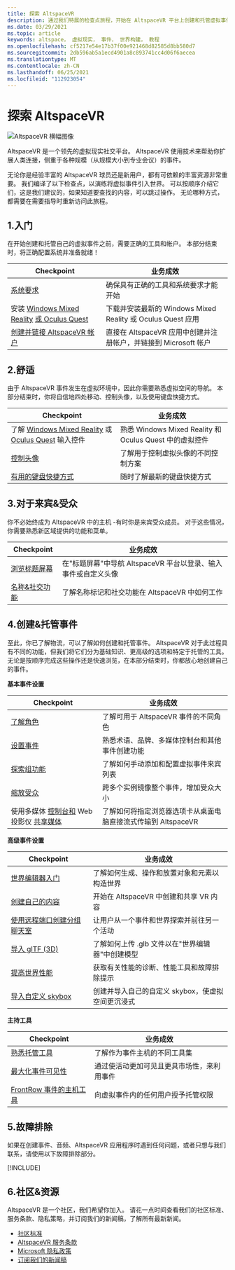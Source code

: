 ```yaml
---
title: 探索 AltspaceVR
description: 通过我们特展的检查点旅程，开始在 AltspaceVR 平台上创建和托管虚拟事件。
ms.date: 03/29/2021
ms.topic: article
keywords: altspace， 虚拟现实， 事件， 世界构建， 教程
ms.openlocfilehash: cf5217e54e17b37f00e921468d82585d8bb580d7
ms.sourcegitcommit: 2db596ab5a1ecd4901a8c893741cc4d06f6aecea
ms.translationtype: MT
ms.contentlocale: zh-CN
ms.lasthandoff: 06/25/2021
ms.locfileid: "112923054"
---
```

# <a name="exploring-altspacevr"></a>探索 AltspaceVR

![AltspaceVR 横幅图像](images/altspace-vr-banner.png)

AltspaceVR 是一个领先的虚拟现实社交平台。 AltspaceVR 使用技术来帮助你扩展人类连接，侧重于各种规模（从规模大小到专业会议）的事件。

无论你是经验丰富的 AltspaceVR 球员还是新用户，都有可依赖的丰富资源非常重要。 我们编译了以下检查点，以演练将虚拟事件引入世界。 可以按顺序介绍它们，这是我们建议的，如果知道要查找的内容，可以跳过操作。 无论哪种方式，都需要在需要指导时重新访问此旅程。

## <a name="1-getting-started"></a>1.入门

在开始创建和托管自己的虚拟事件之前，需要正确的工具和帐户。 本部分结束时，将正确配置系统并准备就绪！

|  Checkpoint  |  业务成效  |
| --- | --- |
| [系统要求](getting-started/system-requirements.md) | 确保具有正确的工具和系统要求才能开始 |
| 安装 [Windows Mixed Reality](getting-started/wmr-installation.md) [或 Oculus Quest](getting-started/oculus-installation.md)| 下载并安装最新的 Windows Mixed Reality 或 Oculus Quest 应用 |
| [创建并链接 AltspaceVR 帐户](getting-started/creating-and-linking-accounts.md) | 直接在 AltspaceVR 应用中创建并注册帐户，并链接到 Microsoft 帐户|

## <a name="2-getting-comfortable"></a>2.舒适

由于 AltspaceVR 事件发生在虚拟环境中，因此你需要熟悉虚拟空间的导航。 本部分结束时，你将自信地四处移动、控制头像，以及使用键盘快捷方式。

|  Checkpoint  |  业务成效  |
| --- | --- |
| 了解 [Windows Mixed Reality](getting-started/wmr-controls.md) 或 [Oculus Quest](getting-started/oculus-controls.md) 输入控件 | 熟悉 Windows Mixed Reality 和 Oculus Quest 中的虚拟控件 |
| [控制头像](getting-started/avatar-controls.md) | 了解用于控制虚拟头像的不同控制方案 |
| [有用的键盘快捷方式](getting-started/keyboard-shortcuts.md) | 随时了解最新的键盘快捷方式 |

## <a name="3-for-guests--audiences"></a>3.对于来宾&受众

你不必始终成为 AltspaceVR 中的主机 -有时你是来宾受众成员。 对于这些情况，你需要熟悉新区域提供的功能和菜单。

|  Checkpoint  |  业务成效  |
| --- | --- |
| [浏览标题屏幕](community/exploring-title-screen.md) | 在"标题屏幕"中导航 AltspaceVR 平台以登录、输入事件或自定义头像 |
| [名称&社交功能](faqs/nametags.md) | 了解名称标记和社交功能在 AltspaceVR 中如何工作 |

## <a name="4-creating--hosting-events"></a>4.创建&托管事件

至此，你已了解物流，可以了解如何创建和托管事件。 AltspaceVR 对于此过程具有不同的功能，但我们将它们分为基础知识、更高级的选项和特定于托管的工具。 无论是按顺序完成这些操作还是快速浏览，在本部分结束时，你都放心地创建自己的事件。

**基本事件设置**

|  Checkpoint  |  业务成效  |
| --- | --- |
| [了解角色](getting-started/roles.md) | 了解可用于 AltspaceVR 事件的不同角色 |
| [设置事件](tutorials/creating-an-event.md) | 熟悉术语、品牌、多媒体控制台和其他事件创建功能 |
| [探索组功能](tutorials/group-features.md) | 了解如何手动添加和配置虚拟事件来宾列表 |
| [缩放受众](faqs/scaling-audiences.md) | 跨多个实例镜像整个事件，增加受众大小 |
| 使用多媒体 [控制台和](tutorials/multimedia-console.md) Web 投影仪 [共享媒体](tutorials/web-projector-streaming.md) | 了解如何将指定浏览器选项卡从桌面电脑直接流式传输到 AltspaceVR |

**高级事件设置**

|  Checkpoint  |  业务成效  |
| --- | --- |
| [世界编辑器入门](world-building/world-editor-getting-started.md) | 了解如何生成、操作和放置对象和元素以构造世界 |
| [创建自己的内容](community/creating-content.md) | 开始在 AltspaceVR 中创建和共享 VR 内容 |
| [使用远程端口创建分组聊天室](tutorials/teleporting.md) | 让用户从一个事件和世界探索并前往另一个活动 |
| [导入 glTF (3D) ](world-building/importing-models.md) | 了解如何上传 .glb 文件以在"世界编辑器"中创建模型 |
| [提高世界性能](world-building/improving-performance.md) | 获取有关性能的诊断、性能工具和故障排除提示 |
| [导入自定义 skybox](world-building/uploading-custom-skyboxes.md) | 创建并导入自己的自定义 skybox，使虚拟空间更沉浸式 |

**主持工具**

|  Checkpoint  |  业务成效  |
| --- | --- |
| [熟悉托管工具](tutorials/host-tools-overview.md) | 了解作为事件主机的不同工具集 |
| [最大化事件可见性](tutorials/main-events.md) | 通过使活动更加可见且更具市场性，来利用事件 |
| [FrontRow 事件的主机工具](tutorials/host-tools-for-events.md) | 向虚拟事件内的任何用户授予托管权限 |

## <a name="5-troubleshooting"></a>5.故障排除

如果在创建事件、音频、AltspaceVR 应用程序时遇到任何问题，或者只想与我们联系，请使用以下故障排除部分。 

[!INCLUDE[](includes/troubleshooting.md)]

## <a name="6-community--resources"></a>6.社区&资源

AltspaceVR 是一个社区，我们希望你加入。 请花一点时间查看我们的社区标准、服务条款、隐私策略，并订阅我们的新闻稿，了解所有最新新闻。

* [社区标准](community/community-standards.md)
* [AltspaceVR 服务条款](community/terms-of-service.md)
* [Microsoft 隐私政策](https://privacy.microsoft.com/privacystatement)
* [订阅我们的新闻稿](community/newsletter-subscriptions.md)